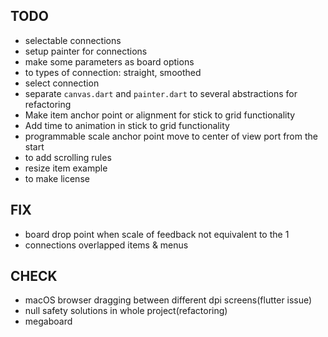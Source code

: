 ## TODO

* selectable connections
* setup painter for connections
* make some parameters as board options
* to types of connection: straight, smoothed
* select connection
* separate `canvas.dart` and `painter.dart` to several abstractions for refactoring 
* Make item anchor point or alignment for stick to grid functionality
* Add time to animation in stick to grid functionality
* programmable scale anchor point move to center of view port from the start
* to add scrolling rules
* resize item example   
* to make license

## FIX

* board drop point when scale of feedback not equivalent to the 1
* connections overlapped items & menus

## CHECK

* macOS browser dragging between different dpi screens(flutter issue)
* null safety solutions in whole project(refactoring)
* megaboard
